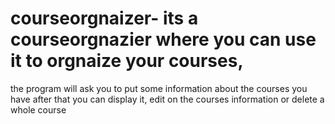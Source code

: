 # courseorgnaizer- its a courseorgnazier where you can use it to orgnaize your courses, 
the program will ask you to put some information about the courses you have
 after that you can display it, edit on the courses information or delete a whole course 

